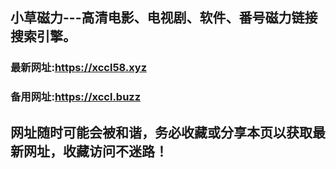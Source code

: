 ## **小草磁力---高清电影、电视剧、软件、番号磁力链接搜索引擎。**
### 最新网址:<a href="https://xccl58.xyz" target="_blank">https://xccl58.xyz</a>
### 备用网址:<a href="https://xccl.buzz" target="_blank">https://xccl.buzz</a>
## 网址随时可能会被和谐，务必收藏或分享本页以获取最新网址，收藏访问不迷路！
